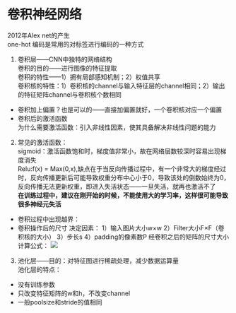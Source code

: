 # 卷积神经网络
2012年Alex net的产生  
one-hot 编码是常用的对标签进行编码的一种方式  
1. 卷积层——CNN中独特的网络结构  
卷积的目的——进行图像的特征提取  
卷积的特性——1）拥有局部感知机制；2）权值共享  
卷积核的特性：1）卷积核的channel与输入特征层的channel相同；2）输出的特征矩阵channel与卷积核个数相同  
- 卷积加上偏置？也是可以的——直接加偏置就好，一个卷积核对应一个偏置
- 卷积后的激活函数  
为什么需要激活函数：引入非线性因素，使其具备解决非线性问题的能力  
2. 常见的激活函数：  
sigmoid：激活函数饱和时，梯度值非常小，故在网络层数较深时容易出现梯度消失  
Relu:f(x) = Max(0,x),缺点在于当反向传播过程中，有一个非常大的梯度经过时，反向传播更新后可能导致权重分布中心小于0，导致该处的倒数始终为0，反向传播无法更新权重，即进入失活状态——一旦失活，就再也激活不了  
**在训练过程中，建议在刚开始的时候，不能使用大的学习率，这样很可能导致很多神经元失活**
- 卷积过程中出现越界：
- 卷积操作后的尺寸 决定因素：
1）输入图片大小w×w
2）Filter大小F×F（卷积核的大小）
3）步长s
4）padding的像素数P
经卷积之后的矩阵的尺寸大小计算公式：
![](https://img-blog.csdnimg.cn/247a1b214682440a894ff1887c51f906.png)

3. 池化层——目的：对特征图进行稀疏处理，减少数据运算量  
池化层的特点：
- 没有训练参数
- 只改变特征矩阵的w和h，不改变channel
- 一般poolsize和stride的值相同


